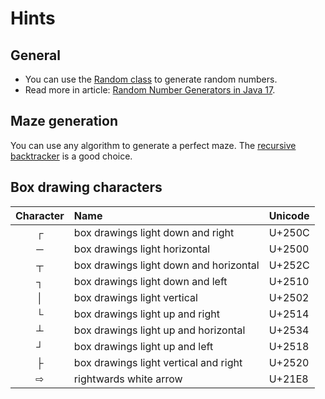 # Hints

## General

-   You can use the [Random class][random-class] to generate random numbers.
-   Read more in article: [Random Number Generators in Java 17][random-number-generators].

## Maze generation

You can use any algorithm to generate a perfect maze. The [recursive backtracker][recursive-backtracker] is a good choice.

## Box drawing characters

| Character | Name                                  | Unicode |
|:---------:|:--------------------------------------|:--------|
|     ┌     | box drawings light down and right     |  U+250C |
|     ─     | box drawings light horizontal         |  U+2500 |
|     ┬     | box drawings light down and horizontal|  U+252C |
|     ┐     | box drawings light down and left      |  U+2510 |
|     │     | box drawings light vertical           |  U+2502 |
|     └     | box drawings light up and right       |  U+2514 |
|     ┴     | box drawings light up and horizontal  |  U+2534 |
|     ┘     | box drawings light up and left        |  U+2518 |
|     ├     | box drawings light vertical and right |  U+2520 |
|     ⇨     | rightwards white arrow                |  U+21E8 |


[recursive-backtracker]: https://en.wikipedia.org/wiki/Maze_generation_algorithm
[random-class]: https://docs.oracle.com/en/java/javase/17/docs/api/java.base/java/util/Random.html
[random-number-generators]: https://www.baeldung.com/java-17-random-number-generators
